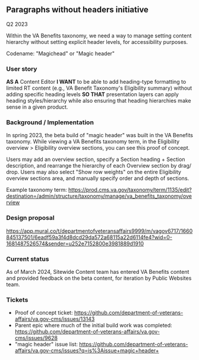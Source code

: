 ## Paragraphs without headers initiative
Q2 2023

Within the VA Benefits taxonomy, we need a way to manage setting content hierarchy without setting explicit header levels, for accessibility purposes. 

Codename: "Magichead" or "Magic header"


### User story
**AS A** Content Editor
**I WANT** to be able to add heading-type formatting to limited RT content (e.g., VA Benefit Taxonomy's Eligibility summary) without adding specific heading levels
**SO THAT** presentation layers can apply heading styles/hierarchy while also ensuring that heading hierarchies make sense in a given product.


### Background / Implementation
In spring 2023, the beta build of "magic header" was built in the VA Benefits taxonomy. While viewing a VA Benefits taxonomy term, in the Eligibility overview > Eligibility overview sections, you can see this proof of concept. 

Users may add an overview section, specify a Section heading + Section description, and rearrange the hierarchy of each Overview section by drag/ drop. Users may also select "Show row weights" on the entire Eligibility overview sections area, and manually specify order and depth of sections. 

Example taxonomy term: https://prod.cms.va.gov/taxonomy/term/1135/edit?destination=/admin/structure/taxonomy/manage/va_benefits_taxonomy/overview

### Design proposal
https://app.mural.co/t/departmentofveteransaffairs9999/m/vagov6717/1660845137501/6eadf59a3f4d8dcd29da572a68115a22d6114fe4?wid=0-1681487526574&sender=u252e7152800e3981889d1910


### Current status
As of March 2024, Sitewide Content team has entered VA Benefits content and provided feedback on the beta content, for iteration by Public Websites team. 

### Tickets
* Proof of concept ticket: https://github.com/department-of-veterans-affairs/va.gov-cms/issues/13143
* Parent epic where much of the initial build work was completed: https://github.com/department-of-veterans-affairs/va.gov-cms/issues/9628
* "magic header" issue list: https://github.com/department-of-veterans-affairs/va.gov-cms/issues?q=is%3Aissue+magic+header+

